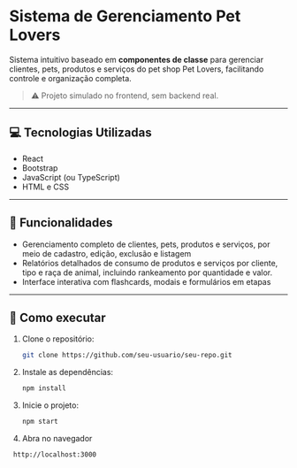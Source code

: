 # Sistema de Gerenciamento Pet Lovers

Sistema intuitivo baseado em **componentes de classe** para gerenciar clientes, pets, produtos e serviços do pet shop Pet Lovers, facilitando controle e organização completa.

> ⚠️ Projeto simulado no frontend, sem backend real.

---

## 💻 Tecnologias Utilizadas

- React  
- Bootstrap  
- JavaScript (ou TypeScript)  
- HTML e CSS  

---

## 🚀 Funcionalidades

- Gerenciamento completo de clientes, pets, produtos e serviços, por meio de cadastro, edição, exclusão e listagem
- Relatórios detalhados de consumo de produtos e serviços por cliente, tipo e raça de animal, incluindo rankeamento por quantidade e valor.
- Interface interativa com flashcards, modais e formulários em etapas  
  
---  

## 🧪 Como executar

1. Clone o repositório:
   ```bash
   git clone https://github.com/seu-usuario/seu-repo.git

2. Instale as dependências:
   ```bash
   npm install

3. Inicie o projeto:
   ```bash
   npm start

4. Abra no navegador
  ```bash
   http://localhost:3000
  
